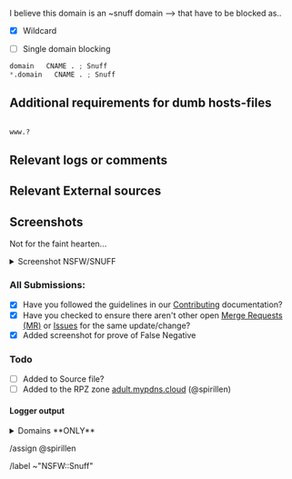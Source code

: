 I believe this domain is an ~snuff domain --> that have to be blocked as..

- [X] Wildcard
- [ ] Single domain blocking


```python
domain   CNAME . ; Snuff
*.domain   CNAME . ; Snuff
```

## Additional requirements for dumb hosts-files

```python

www.?
```

## Relevant logs or comments
<!-- comments like a specific url to see contents -->

## Relevant External sources
<!-- If you found this domain on another issueboard -->

## Screenshots
Not for the faint hearten...

<details><summary>Screenshot NSFW/SNUFF</summary>



</details>

### All Submissions:
- [x] Have you followed the guidelines in our [Contributing](CONTRIBUTING.md) documentation?
- [x] Have you checked to ensure there aren't other open
      [Merge Requests (MR)](../merge_requests) or [Issues](../issues) for the
      same update/change?
- [x] Added screenshot for prove of False Negative

### Todo
- [ ] Added to Source file?
- [ ] Added to the RPZ zone [adult.mypdns.cloud](https://mypdns.org/mypdns/support/-/wikis/RPZ-List#adultmypdnscloud) (@spirillen)

#### Logger output

<details><summary>Domains **ONLY**</summary>

```python

```

</details>


/assign @spirillen 

/label ~"NSFW::Snuff" 
